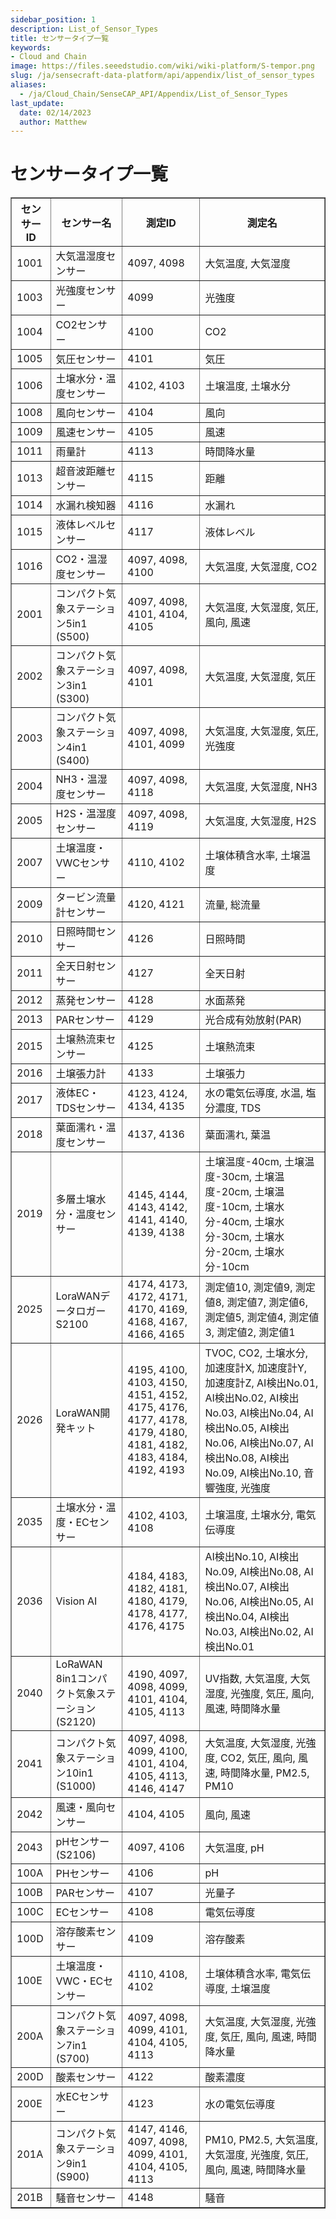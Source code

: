 ```yaml
---
sidebar_position: 1
description: List_of_Sensor_Types
title: センサータイプ一覧
keywords:
- Cloud and Chain
image: https://files.seeedstudio.com/wiki/wiki-platform/S-tempor.png        
slug: /ja/sensecraft-data-platform/api/appendix/list_of_sensor_types
aliases:
  - /ja/Cloud_Chain/SenseCAP_API/Appendix/List_of_Sensor_Types
last_update:
  date: 02/14/2023
  author: Matthew
---
```


<div class="post-header">
<h1>センサータイプ一覧</h1>
</div>
<div class="post-content">
<div>
<div id="di"></div>
<table id="tb" border="1">
<tbody>
<tr>
<th>センサーID</th>
<th>センサー名</th>
<th>測定ID</th>
<th>測定名</th>
</tr>
<tr>
<td>1001</td>
<td>大気温湿度センサー</td>
<td>4097,
4098</td>
<td>大気温度,
大気湿度</td>
</tr>
<tr>
<td>1003</td>
<td>光強度センサー</td>
<td>4099</td>
<td>光強度</td>
</tr>
<tr>
<td>1004</td>
<td>CO2センサー</td>
<td>4100</td>
<td>CO2</td>
</tr>
<tr>
<td>1005</td>
<td>気圧センサー</td>
<td>4101</td>
<td>気圧</td>
</tr>
<tr>
<td>1006</td>
<td>土壌水分・温度センサー</td>
<td>4102,
4103</td>
<td>土壌温度,
土壌水分</td>
</tr>
<tr>
<td>1008</td>
<td>風向センサー</td>
<td>4104</td>
<td>風向</td>
</tr>
<tr>
<td>1009</td>
<td>風速センサー</td>
<td>4105</td>
<td>風速</td>
</tr>
<tr>
<td>1011</td>
<td>雨量計</td>
<td>4113</td>
<td>時間降水量</td>
</tr>
<tr>
<td>1013</td>
<td>超音波距離センサー</td>
<td>4115</td>
<td>距離</td>
</tr>
<tr>
<td>1014</td>
<td>水漏れ検知器</td>
<td>4116</td>
<td>水漏れ</td>
</tr>
<tr>
<td>1015</td>
<td>液体レベルセンサー</td>
<td>4117</td>
<td>液体レベル</td>
</tr>
<tr>
<td>1016</td>
<td>CO2・温湿度センサー</td>
<td>4097,
4098,
4100</td>
<td>大気温度,
大気湿度,
CO2</td>
</tr>
<tr>
<td>2001</td>
<td>コンパクト気象ステーション5in1 (S500)</td>
<td>4097,
4098,
4101,
4104,
4105</td>
<td>大気温度,
大気湿度,
気圧,
風向,
風速</td>
</tr>
<tr>
<td>2002</td>
<td>コンパクト気象ステーション3in1 (S300)</td>
<td>4097,
4098,
4101</td>
<td>大気温度,
大気湿度,
気圧</td>
</tr>
<tr>
<td>2003</td>
<td>コンパクト気象ステーション4in1 (S400)</td>
<td>4097,
4098,
4101,
4099</td>
<td>大気温度,
大気湿度,
気圧,
光強度</td>
</tr>
<tr>
<td>2004</td>
<td>NH3・温湿度センサー</td>
<td>4097,
4098,
4118</td>
<td>大気温度,
大気湿度,
NH3</td>
</tr>
<tr>
<td>2005</td>
<td>H2S・温湿度センサー</td>
<td>4097,
4098,
4119</td>
<td>大気温度,
大気湿度,
H2S</td>
</tr>
<tr>
<td>2007</td>
<td>土壌温度・VWCセンサー</td>
<td>4110,
4102</td>
<td>土壌体積含水率,
土壌温度</td>
</tr>
<tr>
<td>2009</td>
<td>タービン流量計センサー</td>
<td>4120,
4121</td>
<td>流量,
総流量</td>
</tr>
<tr>
<td>2010</td>
<td>日照時間センサー</td>
<td>4126</td>
<td>日照時間</td>
</tr>
<tr>
<td>2011</td>
<td>全天日射センサー</td>
<td>4127</td>
<td>全天日射</td>
</tr>
<tr>
<td>2012</td>
<td>蒸発センサー</td>
<td>4128</td>
<td>水面蒸発</td>
</tr>
<tr>
<td>2013</td>
<td>PARセンサー</td>
<td>4129</td>
<td>光合成有効放射(PAR)</td>
</tr>
<tr>
<td>2015</td>
<td>土壌熱流束センサー</td>
<td>4125</td>
<td>土壌熱流束</td>
</tr>
<tr>
<td>2016</td>
<td>土壌張力計</td>
<td>4133</td>
<td>土壌張力</td>
</tr>
<tr>
<td>2017</td>
<td>液体EC・TDSセンサー</td>
<td>4123,
4124,
4134,
4135</td>
<td>水の電気伝導度,
水温,
塩分濃度,
TDS</td>
</tr>
<tr>
<td>2018</td>
<td>葉面濡れ・温度センサー</td>
<td>4137,
4136</td>
<td>葉面濡れ,
葉温</td>
</tr>
<tr>
<td>2019</td>
<td>多層土壌水分・温度センサー</td>
<td>4145,
4144,
4143,
4142,
4141,
4140,
4139,
4138</td>
<td>土壌温度-40cm,
土壌温度-30cm,
土壌温度-20cm,
土壌温度-10cm,
土壌水分-40cm,
土壌水分-30cm,
土壌水分-20cm,
土壌水分-10cm</td>
</tr>
<tr>
<td>2025</td>
<td>LoraWANデータロガー S2100</td>
<td>4174,
4173,
4172,
4171,
4170,
4169,
4168,
4167,
4166,
4165</td>
<td>測定値10,
測定値9,
測定値8,
測定値7,
測定値6,
測定値5,
測定値4,
測定値3,
測定値2,
測定値1</td>
</tr>
<tr>
<td>2026</td>
<td>LoraWAN開発キット</td>
<td>4195,
4100,
4103,
4150,
4151,
4152,
4175,
4176,
4177,
4178,
4179,
4180,
4181,
4182,
4183,
4184,
4192,
4193</td>
<td>TVOC,
CO2,
土壌水分,
加速度計X,
加速度計Y,
加速度計Z,
AI検出No.01,
AI検出No.02,
AI検出No.03,
AI検出No.04,
AI検出No.05,
AI検出No.06,
AI検出No.07,
AI検出No.08,
AI検出No.09,
AI検出No.10,
音響強度,
光強度</td>
</tr>
<tr>
<td>2035</td>
<td>土壌水分・温度・ECセンサー</td>
<td>4102,
4103,
4108</td>
<td>土壌温度,
土壌水分,
電気伝導度</td>
</tr>
<tr>
<td>2036</td>
<td>Vision AI</td>
<td>4184,
4183,
4182,
4181,
4180,
4179,
4178,
4177,
4176,
4175</td>
<td>AI検出No.10,
AI検出No.09,
AI検出No.08,
AI検出No.07,
AI検出No.06,
AI検出No.05,
AI検出No.04,
AI検出No.03,
AI検出No.02,
AI検出No.01</td>
</tr>
<tr>
<td>2040</td>
<td>LoRaWAN 8in1コンパクト気象ステーション (S2120)</td>
<td>4190,
4097,
4098,
4099,
4101,
4104,
4105,
4113</td>
<td>UV指数,
大気温度,
大気湿度,
光強度,
気圧,
風向,
風速,
時間降水量</td>
</tr>
<tr>
<td>2041</td>
<td>コンパクト気象ステーション10in1 (S1000)</td>
<td>4097,
4098,
4099,
4100,
4101,
4104,
4105,
4113,
4146,
4147</td>
<td>大気温度,
大気湿度,
光強度,
CO2,
気圧,
風向,
風速,
時間降水量,
PM2.5,
PM10</td>
</tr>
<tr>
<td>2042</td>
<td>風速・風向センサー</td>
<td>4104,
4105</td>
<td>風向,
風速</td>
</tr>
<tr>
<td>2043</td>
<td>pHセンサー(S2106)</td>
<td>4097,
4106</td>
<td>大気温度,
pH</td>
</tr>
<tr>
<td>100A</td>
<td>PHセンサー</td>
<td>4106</td>
<td>pH</td>
</tr>
<tr>
<td>100B</td>
<td>PARセンサー</td>
<td>4107</td>
<td>光量子</td>
</tr>
<tr>
<td>100C</td>
<td>ECセンサー</td>
<td>4108</td>
<td>電気伝導度</td>
</tr>
<tr>
<td>100D</td>
<td>溶存酸素センサー</td>
<td>4109</td>
<td>溶存酸素</td>
</tr>
<tr>
<td>100E</td>
<td>土壌温度・VWC・ECセンサー</td>
<td>4110,
4108,
4102</td>
<td>土壌体積含水率,
電気伝導度,
土壌温度</td>
</tr>
<tr>
<td>200A</td>
<td>コンパクト気象ステーション7in1 (S700)</td>
<td>4097,
4098,
4099,
4101,
4104,
4105,
4113</td>
<td>大気温度,
大気湿度,
光強度,
気圧,
風向,
風速,
時間降水量</td>
</tr>
<tr>
<td>200D</td>
<td>酸素センサー</td>
<td>4122</td>
<td>酸素濃度</td>
</tr>
<tr>
<td>200E</td>
<td>水ECセンサー</td>
<td>4123</td>
<td>水の電気伝導度</td>
</tr>
<tr>
<td>201A</td>
<td>コンパクト気象ステーション9in1 (S900)</td>
<td>4147,
4146,
4097,
4098,
4099,
4101,
4104,
4105,
4113</td>
<td>PM10,
PM2.5,
大気温度,
大気湿度,
光強度,
気圧,
風向,
風速,
時間降水量</td>
</tr>
<tr>
<td>201B</td>
<td>騒音センサー</td>
<td>4148</td>
<td>騒音</td>
</tr>
</tbody>
</table>
</div>
</div>

